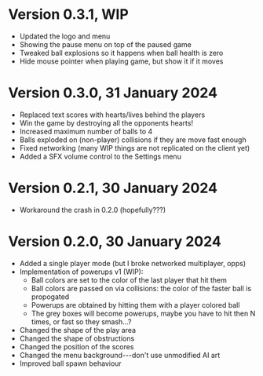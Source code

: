 # Version 0.3.1, WIP

* Updated the logo and menu
* Showing the pause menu on top of the paused game
* Tweaked ball explosions so it happens when ball health is zero
* Hide mouse pointer when playing game, but show it if it moves


# Version 0.3.0, 31 January 2024

* Replaced text scores with hearts/lives behind the players
* Win the game by destroying all the opponents hearts!
* Increased maximum number of balls to 4
* Balls exploded on (non-player) collisions if they are move fast enough
* Fixed networking (many WIP things are not replicated on the client yet)
* Added a SFX volume control to the Settings menu

# Version 0.2.1, 30 January 2024

* Workaround the crash in 0.2.0 (hopefully???)

# Version 0.2.0, 30 January 2024

* Added a single player mode (but I broke networked multiplayer, opps)
* Implementation of powerups v1 (WIP):
  - Ball colors are set to the color of the last player that hit them
  - Ball colors are passed on via collisions: the color of the faster ball is propogated
  - Powerups are obtained by hitting them with a player colored ball
  - The grey boxes will become powerups, maybe you have to hit then N times, or fast so they smash...?
* Changed the shape of the play area
* Changed the shape of obstructions
* Changed the position of the scores
* Changed the menu background---don't use unmodified AI art
* Improved ball spawn behaviour